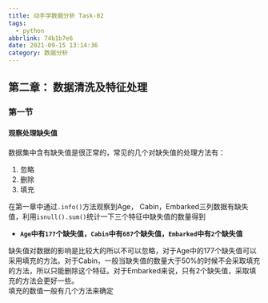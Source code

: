 ```yaml
---
title: 动手学数据分析 Task-02
tags:
  - python
abbrlink: 74b1b7e6
date: 2021-09-15 13:14:36
category: 数据分析
---
```

## 第二章： 数据清洗及特征处理
### **第一节** 
#### **观察处理缺失值**

数据集中含有缺失值是很正常的，常见的几个对缺失值的处理方法有：
1. 忽略 
2. 删除
3. 填充  

在第一章中通过`.info()`方法观察到Age， Cabin，Embarked三列数据有缺失值，利用`isnull().sum()`统计一下三个特征中缺失值的数量得到  
* **`Age`中有`177`个缺失值，`Cabin`中有`687`个缺失值，`Embarked`中有`2`个缺失值**  

缺失值对数据的影响是比较大的所以不可以忽略，对于Age中的177个缺失值可以采用填充的方法。对于Cabin，一般当缺失值的数量大于50%的时候不会采取填充的方法，所以只能删除这个特征。对于Embarked来说，只有2个缺失值，采取填充的方法会更好一些。  
填充的数值一般有几个方法来确定<!--more-->